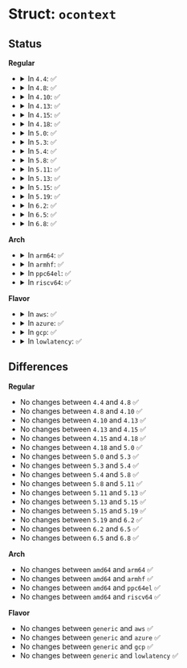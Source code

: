 # Struct: <code>ocontext</code>

## Status
<b>Regular</b>
<ul>
<li>
<details>
<summary>In <code>4.4</code>: ✅</summary>

```c
struct ocontext {
    union (anon) u;
    union (anon) v;
    struct context context[2];
    u32 sid[2];
    struct ocontext *next;
};
```
</details>
</li>
<li>
<details>
<summary>In <code>4.8</code>: ✅</summary>

```c
struct ocontext {
    union (anon) u;
    union (anon) v;
    struct context context[2];
    u32 sid[2];
    struct ocontext *next;
};
```
</details>
</li>
<li>
<details>
<summary>In <code>4.10</code>: ✅</summary>

```c
struct ocontext {
    union (anon) u;
    union (anon) v;
    struct context context[2];
    u32 sid[2];
    struct ocontext *next;
};
```
</details>
</li>
<li>
<details>
<summary>In <code>4.13</code>: ✅</summary>

```c
struct ocontext {
    union (anon) u;
    union (anon) v;
    struct context context[2];
    u32 sid[2];
    struct ocontext *next;
};
```
</details>
</li>
<li>
<details>
<summary>In <code>4.15</code>: ✅</summary>

```c
struct ocontext {
    union (anon) u;
    union (anon) v;
    struct context context[2];
    u32 sid[2];
    struct ocontext *next;
};
```
</details>
</li>
<li>
<details>
<summary>In <code>4.18</code>: ✅</summary>

```c
struct ocontext {
    union (anon) u;
    union (anon) v;
    struct context context[2];
    u32 sid[2];
    struct ocontext *next;
};
```
</details>
</li>
<li>
<details>
<summary>In <code>5.0</code>: ✅</summary>

```c
struct ocontext {
    union (anon) u;
    union (anon) v;
    struct context context[2];
    u32 sid[2];
    struct ocontext *next;
};
```
</details>
</li>
<li>
<details>
<summary>In <code>5.3</code>: ✅</summary>

```c
struct ocontext {
    union (anon) u;
    union (anon) v;
    struct context context[2];
    u32 sid[2];
    struct ocontext *next;
};
```
</details>
</li>
<li>
<details>
<summary>In <code>5.4</code>: ✅</summary>

```c
struct ocontext {
    union (anon) u;
    union (anon) v;
    struct context context[2];
    u32 sid[2];
    struct ocontext *next;
};
```
</details>
</li>
<li>
<details>
<summary>In <code>5.8</code>: ✅</summary>

```c
struct ocontext {
    union (anon) u;
    union (anon) v;
    struct context context[2];
    u32 sid[2];
    struct ocontext *next;
};
```
</details>
</li>
<li>
<details>
<summary>In <code>5.11</code>: ✅</summary>

```c
struct ocontext {
    union (anon) u;
    union (anon) v;
    struct context context[2];
    u32 sid[2];
    struct ocontext *next;
};
```
</details>
</li>
<li>
<details>
<summary>In <code>5.13</code>: ✅</summary>

```c
struct ocontext {
    union (anon) u;
    union (anon) v;
    struct context context[2];
    u32 sid[2];
    struct ocontext *next;
};
```
</details>
</li>
<li>
<details>
<summary>In <code>5.15</code>: ✅</summary>

```c
struct ocontext {
    union (anon) u;
    union (anon) v;
    struct context context[2];
    u32 sid[2];
    struct ocontext *next;
};
```
</details>
</li>
<li>
<details>
<summary>In <code>5.19</code>: ✅</summary>

```c
struct ocontext {
    union (anon) u;
    union (anon) v;
    struct context context[2];
    u32 sid[2];
    struct ocontext *next;
};
```
</details>
</li>
<li>
<details>
<summary>In <code>6.2</code>: ✅</summary>

```c
struct ocontext {
    union (anon) u;
    union (anon) v;
    struct context context[2];
    u32 sid[2];
    struct ocontext *next;
};
```
</details>
</li>
<li>
<details>
<summary>In <code>6.5</code>: ✅</summary>

```c
struct ocontext {
    union (anon) u;
    union (anon) v;
    struct context context[2];
    u32 sid[2];
    struct ocontext *next;
};
```
</details>
</li>
<li>
<details>
<summary>In <code>6.8</code>: ✅</summary>

```c
struct ocontext {
    union (anon) u;
    union (anon) v;
    struct context context[2];
    u32 sid[2];
    struct ocontext *next;
};
```
</details>
</li>
</ul>
<b>Arch</b>
<ul>
<li>
<details>
<summary>In <code>arm64</code>: ✅</summary>

```c
struct ocontext {
    union (anon) u;
    union (anon) v;
    struct context context[2];
    u32 sid[2];
    struct ocontext *next;
};
```
</details>
</li>
<li>
<details>
<summary>In <code>armhf</code>: ✅</summary>

```c
struct ocontext {
    union (anon) u;
    union (anon) v;
    struct context context[2];
    u32 sid[2];
    struct ocontext *next;
};
```
</details>
</li>
<li>
<details>
<summary>In <code>ppc64el</code>: ✅</summary>

```c
struct ocontext {
    union (anon) u;
    union (anon) v;
    struct context context[2];
    u32 sid[2];
    struct ocontext *next;
};
```
</details>
</li>
<li>
<details>
<summary>In <code>riscv64</code>: ✅</summary>

```c
struct ocontext {
    union (anon) u;
    union (anon) v;
    struct context context[2];
    u32 sid[2];
    struct ocontext *next;
};
```
</details>
</li>
</ul>
<b>Flavor</b>
<ul>
<li>
<details>
<summary>In <code>aws</code>: ✅</summary>

```c
struct ocontext {
    union (anon) u;
    union (anon) v;
    struct context context[2];
    u32 sid[2];
    struct ocontext *next;
};
```
</details>
</li>
<li>
<details>
<summary>In <code>azure</code>: ✅</summary>

```c
struct ocontext {
    union (anon) u;
    union (anon) v;
    struct context context[2];
    u32 sid[2];
    struct ocontext *next;
};
```
</details>
</li>
<li>
<details>
<summary>In <code>gcp</code>: ✅</summary>

```c
struct ocontext {
    union (anon) u;
    union (anon) v;
    struct context context[2];
    u32 sid[2];
    struct ocontext *next;
};
```
</details>
</li>
<li>
<details>
<summary>In <code>lowlatency</code>: ✅</summary>

```c
struct ocontext {
    union (anon) u;
    union (anon) v;
    struct context context[2];
    u32 sid[2];
    struct ocontext *next;
};
```
</details>
</li>
</ul>

## Differences
<b>Regular</b>
<ul>
<li>
No changes between <code>4.4</code> and <code>4.8</code> ✅
</li>
<li>
No changes between <code>4.8</code> and <code>4.10</code> ✅
</li>
<li>
No changes between <code>4.10</code> and <code>4.13</code> ✅
</li>
<li>
No changes between <code>4.13</code> and <code>4.15</code> ✅
</li>
<li>
No changes between <code>4.15</code> and <code>4.18</code> ✅
</li>
<li>
No changes between <code>4.18</code> and <code>5.0</code> ✅
</li>
<li>
No changes between <code>5.0</code> and <code>5.3</code> ✅
</li>
<li>
No changes between <code>5.3</code> and <code>5.4</code> ✅
</li>
<li>
No changes between <code>5.4</code> and <code>5.8</code> ✅
</li>
<li>
No changes between <code>5.8</code> and <code>5.11</code> ✅
</li>
<li>
No changes between <code>5.11</code> and <code>5.13</code> ✅
</li>
<li>
No changes between <code>5.13</code> and <code>5.15</code> ✅
</li>
<li>
No changes between <code>5.15</code> and <code>5.19</code> ✅
</li>
<li>
No changes between <code>5.19</code> and <code>6.2</code> ✅
</li>
<li>
No changes between <code>6.2</code> and <code>6.5</code> ✅
</li>
<li>
No changes between <code>6.5</code> and <code>6.8</code> ✅
</li>
</ul>
<b>Arch</b>
<ul>
<li>
No changes between <code>amd64</code> and <code>arm64</code> ✅
</li>
<li>
No changes between <code>amd64</code> and <code>armhf</code> ✅
</li>
<li>
No changes between <code>amd64</code> and <code>ppc64el</code> ✅
</li>
<li>
No changes between <code>amd64</code> and <code>riscv64</code> ✅
</li>
</ul>
<b>Flavor</b>
<ul>
<li>
No changes between <code>generic</code> and <code>aws</code> ✅
</li>
<li>
No changes between <code>generic</code> and <code>azure</code> ✅
</li>
<li>
No changes between <code>generic</code> and <code>gcp</code> ✅
</li>
<li>
No changes between <code>generic</code> and <code>lowlatency</code> ✅
</li>
</ul>

